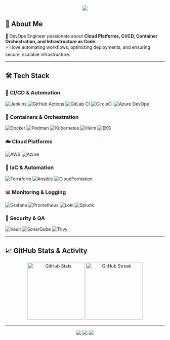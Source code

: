 <!-- Header Animation -->
<h1 align="center">
  <img src="https://readme-typing-svg.herokuapp.com?size=30&duration=4000&color=00F7FF&center=true&vCenter=true&width=600&lines=Hey%2C+I'm+Naveen+Pinumalla;DevOps+Engineer" />
</h1>

## 🚀 About Me  
💼 DevOps Engineer passionate about **Cloud Platforms, CI/CD, Container Orchestration, and Infrastructure as Code**.  
⚡ I love automating workflows, optimizing deployments, and ensuring secure, scalable infrastructure.

---

## 🛠️ Tech Stack

### 🚦 CI/CD & Automation
![Jenkins](https://img.shields.io/badge/Jenkins-D24939?style=for-the-badge&logo=jenkins&logoColor=white)
![GitHub Actions](https://img.shields.io/badge/GitHub_Actions-2088FF?style=for-the-badge&logo=github-actions&logoColor=white)
![GitLab CI](https://img.shields.io/badge/GitLab_CI-FC6D26?style=for-the-badge&logo=gitlab&logoColor=white)
![CircleCI](https://img.shields.io/badge/CircleCI-343434?style=for-the-badge&logo=circleci&logoColor=white)
![Azure DevOps](https://img.shields.io/badge/Azure_DevOps-0078D7?style=for-the-badge&logo=azure-devops&logoColor=white)

### 🐳 Containers & Orchestration
![Docker](https://img.shields.io/badge/Docker-2496ED?style=for-the-badge&logo=docker&logoColor=white)
![Podman](https://img.shields.io/badge/Podman-892CA0?style=for-the-badge&logo=podman&logoColor=white)
![Kubernetes](https://img.shields.io/badge/Kubernetes-326CE5?style=for-the-badge&logo=kubernetes&logoColor=white)
![Helm](https://img.shields.io/badge/Helm-0F1689?style=for-the-badge&logo=helm&logoColor=white)
![EKS](https://img.shields.io/badge/AWS_EKS-FF9900?style=for-the-badge&logo=amazon-eks&logoColor=white)

### ☁️ Cloud Platforms
![AWS](https://img.shields.io/badge/AWS-FF9900?style=for-the-badge&logo=amazonaws&logoColor=white)
![Azure](https://img.shields.io/badge/Azure-0078D7?style=for-the-badge&logo=microsoft-azure&logoColor=white)

### 📜 IaC & Automation
![Terraform](https://img.shields.io/badge/Terraform-623CE4?style=for-the-badge&logo=terraform&logoColor=white)
![Ansible](https://img.shields.io/badge/Ansible-EE0000?style=for-the-badge&logo=ansible&logoColor=white)
![CloudFormation](https://img.shields.io/badge/CloudFormation-FF4F00?style=for-the-badge&logo=amazon-aws&logoColor=white)

### 📊 Monitoring & Logging
![Grafana](https://img.shields.io/badge/Grafana-F46800?style=for-the-badge&logo=grafana&logoColor=white)
![Prometheus](https://img.shields.io/badge/Prometheus-E6522C?style=for-the-badge&logo=prometheus&logoColor=white)
![Loki](https://img.shields.io/badge/Loki-00B300?style=for-the-badge&logo=grafana&logoColor=white)
![Splunk](https://img.shields.io/badge/Splunk-000000?style=for-the-badge&logo=splunk&logoColor=white)

### 🔐 Security & QA
![Vault](https://img.shields.io/badge/HashiCorp_Vault-000000?style=for-the-badge&logo=vault&logoColor=white)
![SonarQube](https://img.shields.io/badge/SonarQube-4E9BCD?style=for-the-badge&logo=sonarqube&logoColor=white)
![Trivy](https://img.shields.io/badge/Trivy-1904DA?style=for-the-badge&logo=aqua&logoColor=white)

---

## 📈 GitHub Stats & Activity
<p align="center">
  <img src="https://github-readme-stats.vercel.app/api?username=Pinumallanaveen&show_icons=true&theme=tokyonight" alt="GitHub Stats" height="180" />
  <img src="https://github-readme-streak-stats.herokuapp.com/?user=Pinumallanaveen&theme=tokyonight" alt="GitHub Streak" height="180" />
</p>

---
<p align="center">
  <a href="mailto:naveenp5792@gmail.com"><img src="https://img.shields.io/badge/Email-D14836?style=for-the-badge&logo=gmail&logoColor=white"></a>
  <a href="https://www.linkedin.com/in/naveen-pinumalla-5655a3235/"><img src="https://img.shields.io/badge/LinkedIn-0077B5?style=for-the-badge&logo=linkedin&logoColor=white"></a>
  <a href="https://github.com/Pinumallanaveen"><img src="https://img.shields.io/badge/GitHub-100000?style=for-the-badge&logo=github&logoColor=white"></a>
</p>

